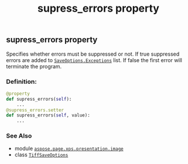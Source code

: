 ﻿---
title: supress_errors property
second_title: Aspose.Page for Python via .NET API References
description: 
type: docs
weight: 130
url: /python-net/aspose.page.xps.presentation.image/tiffsaveoptions/supress_errors/
is_root: false
---

## supress_errors property


Specifies whether errors must be suppressed or not.
If true suppressed errors are added to [`SaveOptions.Exceptions`](/page/python-net/aspose.page/saveoptions) list.
If false the first error will terminate the program.
### Definition:
```python
@property
def supress_errors(self):
    ...
@supress_errors.setter
def supress_errors(self, value):
    ...
```

### See Also
* module [`aspose.page.xps.presentation.image`](../../)
* class [`TiffSaveOptions`](/page/python-net/aspose.page.xps.presentation.image/tiffsaveoptions)
